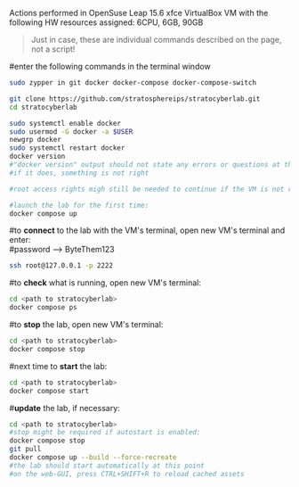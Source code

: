 Actions performed in OpenSuse Leap 15.6 xfce VirtualBox VM with the following HW resources assigned: 6CPU, 6GB, 90GB  

> Just in case, these are individual commands described on the page, not a script!

#enter the following commands in the terminal window
```bash
sudo zypper in git docker docker-compose docker-compose-switch

git clone https://github.com/stratosphereips/stratocyberlab.git
cd stratocyberlab

sudo systemctl enable docker
sudo usermod -G docker -a $USER
newgrp docker
sudo systemctl restart docker
docker version
#"docker version" output should not state any errors or questions at this point,
#if it does, something is not right

#root access rights migh still be needed to continue if the VM is not restarted or user hasn't loged out

#launch the lab for the first time:
docker compose up
```

#to **connect** to the lab with the VM's terminal, open new VM's terminal and enter:  
#password --> ByteThem123
```bash
ssh root@127.0.0.1 -p 2222
```
#to **check** what is running, open new VM's terminal:
```bash
cd <path to stratocyberlab>
docker compose ps
```

#to **stop** the lab, open new VM's terminal:
```bash
cd <path to stratocyberlab>
docker compose stop
```

#next time to **start** the lab:
```bash
cd <path to stratocyberlab>
docker compose start
```

#**update** the lab, if necessary:
```bash
cd <path to stratocyberlab>
#stop might be required if autostart is enabled:
docker compose stop
git pull
docker compose up --build --force-recreate
#the lab should start automatically at this point
#on the web-GUI, press CTRL+SHIFT+R to reload cached assets
```
